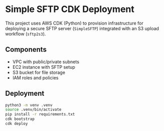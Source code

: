 # Simple SFTP CDK Deployment

This project uses AWS CDK (Python) to provision infrastructure for deploying a secure SFTP server (`SimpleSFTP`) integrated with an S3 upload workflow (`sftp2s3`).

## Components

- VPC with public/private subnets
- EC2 instance with SFTP setup
- S3 bucket for file storage
- IAM roles and policies

## Deployment

```bash
python3 -m venv .venv
source .venv/bin/activate
pip install -r requirements.txt
cdk bootstrap
cdk deploy
```
